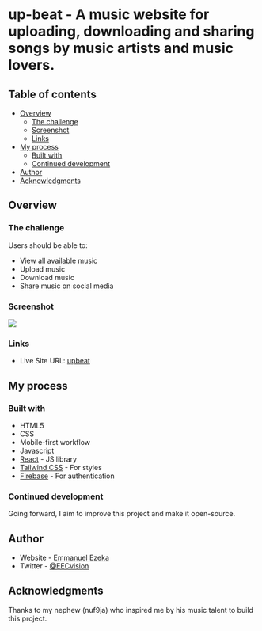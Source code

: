 # up-beat - A music website for uploading, downloading and sharing songs by music artists and music lovers.


## Table of contents

- [Overview](#overview)
  - [The challenge](#the-challenge)
  - [Screenshot](#screenshot)
  - [Links](#links)
- [My process](#my-process)
  - [Built with](#built-with)
  - [Continued development](#continued-development)
- [Author](#author)
- [Acknowledgments](#acknowledgments)


## Overview


### The challenge

Users should be able to:

- View all available music
- Upload music
- Download music
- Share music on social media


### Screenshot

![](.src\assets\upbeat.PNG)


### Links

- Live Site URL: [upbeat](https://up-beat.vercel.app/)


## My process

### Built with

- HTML5
- CSS 
- Mobile-first workflow
- Javascript
- [React](https://reactjs.org/) - JS library
- [Tailwind CSS](https://tailwindcss.com/) - For styles
- [Firebase](https://firebase.google.com/) - For authentication


### Continued development

Going forward, I aim to improve this project and make it open-source.


## Author

- Website - [Emmanuel Ezeka](https://emmanuel-ezeka.netlify.app)
- Twitter - [@EECvision](https://twitter.com/EECvision)


## Acknowledgments

Thanks to my nephew (nuf9ja) who inspired me by his music talent to build this project. 
